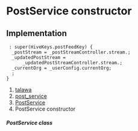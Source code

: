 
<div>

# PostService constructor

</div>






## Implementation

``` language-dart
 : super(HiveKeys.postFeedKey) {
  _postStream = _postStreamController.stream.;
  _updatedPostStream =
      _updatedPostStreamController.stream.;
  _currentOrg = _userConfig.currentOrg;
  ;
}
```







1.  [talawa](../../index.md)
2.  [post_service](../../services_post_service/)
3.  [PostService](../../services_post_service/PostService-class.md)
4.  PostService constructor

##### PostService class








